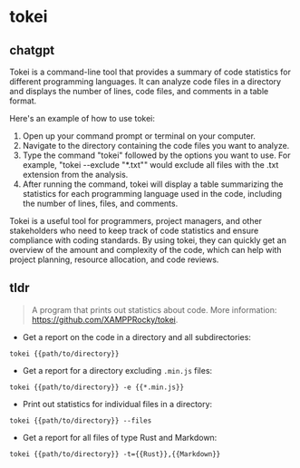 # tokei 
## chatgpt 
Tokei is a command-line tool that provides a summary of code statistics for different programming languages. It can analyze code files in a directory and displays the number of lines, code files, and comments in a table format. 

Here's an example of how to use tokei:

1. Open up your command prompt or terminal on your computer.
2. Navigate to the directory containing the code files you want to analyze. 
3. Type the command "tokei" followed by the options you want to use. For example, "tokei --exclude "*.txt"" would exclude all files with the .txt extension from the analysis. 
4. After running the command, tokei will display a table summarizing the statistics for each programming language used in the code, including the number of lines, files, and comments. 

Tokei is a useful tool for programmers, project managers, and other stakeholders who need to keep track of code statistics and ensure compliance with coding standards. By using tokei, they can quickly get an overview of the amount and complexity of the code, which can help with project planning, resource allocation, and code reviews. 

## tldr 
 
> A program that prints out statistics about code.
> More information: <https://github.com/XAMPPRocky/tokei>.

- Get a report on the code in a directory and all subdirectories:

`tokei {{path/to/directory}}`

- Get a report for a directory excluding `.min.js` files:

`tokei {{path/to/directory}} -e {{*.min.js}}`

- Print out statistics for individual files in a directory:

`tokei {{path/to/directory}} --files`

- Get a report for all files of type Rust and Markdown:

`tokei {{path/to/directory}} -t={{Rust}},{{Markdown}}`
